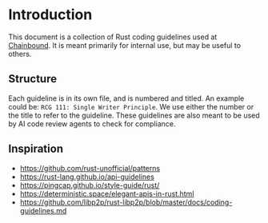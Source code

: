 # Introduction

This document is a collection of Rust coding guidelines used at [Chainbound](https://chainbound.io). It is meant primarily for internal use, but may be useful to others.

## Structure
Each guideline is in its own file, and is numbered and titled. An example could be: `RCG 111: Single Writer Principle`. We use either the number or the title to refer to the guideline. These guidelines are also meant to be used by AI code review agents to check for compliance.

## Inspiration
- https://github.com/rust-unofficial/patterns
- https://rust-lang.github.io/api-guidelines
- https://pingcap.github.io/style-guide/rust/
- https://deterministic.space/elegant-apis-in-rust.html
- https://github.com/libp2p/rust-libp2p/blob/master/docs/coding-guidelines.md

<!-- To do -->
<!-- thiserror for error handling -->